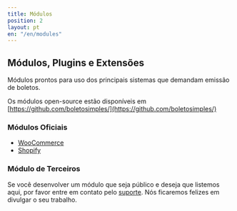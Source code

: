```yaml
---
title: Módulos
position: 2
layout: pt
en: "/en/modules"
---
```


## Módulos, Plugins e Extensões

Módulos prontos para uso dos principais sistemas que demandam emissão de boletos.

Os módulos open-source estão disponíveis em [https://github.com/boletosimples/](https://github.com/boletosimples/)

### Módulos Oficiais

*   [WooCommerce](/modules/woocommerce)
*   [Shopify](/modules/shopify)

### Módulo de Terceiros

Se você desenvolver um módulo que seja público e deseja que listemos aqui, por favor entre em contato pelo [suporte](http://suporte.boletosimples.com.br). Nós ficaremos felizes em divulgar o seu trabalho.
